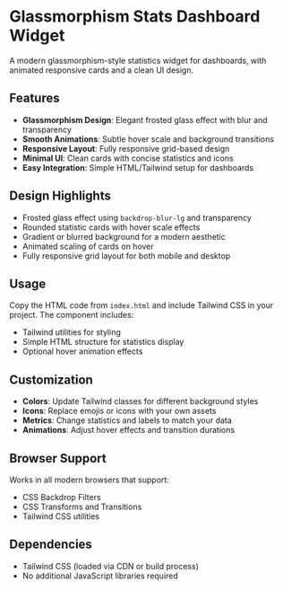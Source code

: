 # Glassmorphism Stats Dashboard Widget

A modern glassmorphism-style statistics widget for dashboards, with animated responsive cards and a clean UI design.

## Features

- **Glassmorphism Design**: Elegant frosted glass effect with blur and transparency
- **Smooth Animations**: Subtle hover scale and background transitions
- **Responsive Layout**: Fully responsive grid-based design
- **Minimal UI**: Clean cards with concise statistics and icons
- **Easy Integration**: Simple HTML/Tailwind setup for dashboards

## Design Highlights

- Frosted glass effect using `backdrop-blur-lg` and transparency
- Rounded statistic cards with hover scale effects
- Gradient or blurred background for a modern aesthetic
- Animated scaling of cards on hover
- Fully responsive grid layout for both mobile and desktop

## Usage

Copy the HTML code from `index.html` and include Tailwind CSS in your project. The component includes:

- Tailwind utilities for styling
- Simple HTML structure for statistics display
- Optional hover animation effects

## Customization

- **Colors**: Update Tailwind classes for different background styles
- **Icons**: Replace emojis or icons with your own assets
- **Metrics**: Change statistics and labels to match your data
- **Animations**: Adjust hover effects and transition durations

## Browser Support

Works in all modern browsers that support:

- CSS Backdrop Filters
- CSS Transforms and Transitions
- Tailwind CSS utilities

## Dependencies

- Tailwind CSS (loaded via CDN or build process)
- No additional JavaScript libraries required

